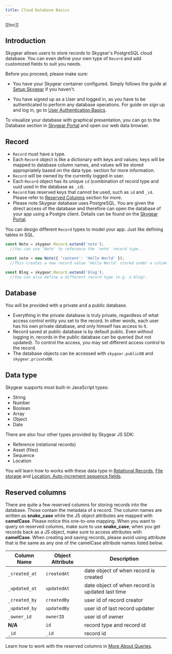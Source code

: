 ```yaml
---
title: Cloud Database Basics
---
```


[[toc]]

## Introduction

Skygear allows users to store records to Skygear's PostgreSQL cloud database. You can even define your own type of `Record` and add customized fields to suit you needs.

Before you proceed, please make sure:

- You have your Skygear container configured. Simply follows the guide at [Setup Skygear][doc-setup-skygear] if you haven't.

- You have signed up as a User and logged in, as you have to be authenticated to perform any database operations. For guide on sign up and log in, go to [User Authentication Basics][doc-user-auth].

To visualize your database with graphical presentation, you can go to the Database section in [Skygear Portal][skygear-portal] and open our web data browser.

## Record

- `Record` must have a type.
- Each `Record` object is like a dictionary with keys and values; keys will be
mapped to database column names, and values will be stored appropriately
based on the data type.
section for more information.
- `Record` will be owned by the currently logged in user.
- Each `Record` object has its unique `id` (combination of record type
  and uuid used in the database as `_id`).
- `Record` has reserved keys that cannot be used, such as `id` and `_id`.
Please refer to [Reserved Columns][doc-reserved-columns] section for more.
- Please note Skygear database uses PostgreSQL. You are given the direct access of the database and therefore can open the database of your app using a Postgre client. Details can be found on the [Skygear Portal][skygear-portal].

You can design different `Record` types to model your app. Just like defining
tables in SQL.

``` javascript
const Note = skygear.Record.extend('note');
  //You can use 'Note' to reference the 'note' record type.

const note = new Note({ 'content': 'Hello World' });
  //This creates a new record value 'Hello World' stored under a column called 'content' in the 'note' record type.

const Blog = skygear.Record.extend('blog');
  //You can also define a different record type (e.g. a blog).


```

## Database

You will be provided with a private and a public database.

- Everything in the private database is truly private, regardless of what access
control entity you set to the record. In other words, each user has his own
private database, and only himself has access to it.
- Record saved at public database is by default public. Even without
logging in, records in the public database can be queried (but not updated).
To control the access, you may set different access control to the record.
- The database objects can be accessed with `skygear.publicDB` and
`skygear.privateDB`.

## Data type

Skygear supports most built-in JavaScript types:
- String
- Number
- Boolean
- Array
- Object
- Date

There are also four other types provided by Skygear JS SDK:
- Reference (relational records)
- Asset (files)
- Sequence
- Location

You will learn how to works with these data type in [Relational Records][doc-relational-record], [File storage][doc-files] and [Location, Auto-increment sequence fields][doc-data-type].

## Reserved columns

There are quite a few reserved columns for storing records into the database. Those contain the metadata of a record.
The column names are written as **snake_case** while the JS object attributes
are mapped with **camelCase**. Please notice this one-to-one mapping. When you want
to query on reserved columns, make sure to use **snake_case**; when you get records
back as a JS object, make sure to access attributes with **camelCase**. When
creating and saving records, please avoid using attribute that is the same
as any one of the camelCase attribute names listed below.

Column Name | Object Attribute | Description
--- | --- | ---
`_created_at` | `createdAt` | date object of when record is created
`_updated_at` | `updatedAt` | date object of when record is updated last time
`_created_by` | `createdBy` | user id of record creator
`_updated_by` | `updatedBy` | user id of last record updater
`_owner_id` | `ownerID` | user id of owner
**N/A** | `id` | record type and record id
`_id` | `_id` | record id

Learn how to work with the reserved columns in [More About Queries][doc-queries].

[doc-user-auth]: /guides/auth/basics/js/
[skygear-portal]: https://portal.skygear.io
[doc-setup-skygear]: /guides/intro/quickstart/js/
[doc-data-type]: /guides/cloud-db/data-types/js/
[doc-reserved-columns]: #reserved-columns
[doc-database-schema]: /guides/advanced/database-schema/
[doc-queries]: /guides/cloud-db/queries/js/#getting-the-reserved-columns
[doc-relational-record]:/guides/cloud-db/relational-records/js/
[doc-files]:/guides/cloud-db/files/js/

